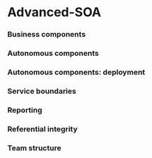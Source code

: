 # Advanced-SOA
### Business components
### Autonomous components
### Autonomous components: deployment
### Service boundaries
### Reporting
### Referential integrity
### Team structure